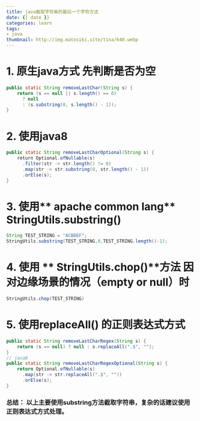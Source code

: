 ```yaml
---
title: java截取字符串的最后一个字符方法
date: {{ date }}
categories: learn
tags: 
- java
thumbnail: http://img.matosiki.site/tina/640.webp
---
```


# 1. 原生java方式 先判断是否为空
```java
public static String removeLastChar(String s) {
    return (s == null || s.length() == 0)
      ? null
      : (s.substring(0, s.length() - 1));
}
```
# 2. 使用java8
```java
public static String removeLastCharOptional(String s) {
    return Optional.ofNullable(s)
      .filter(str -> str.length() != 0)
      .map(str -> str.substring(0, str.length() - 1))
      .orElse(s);
}
```

# 3. 使用** apache common lang** StringUtils.substring()

```java
String TEST_STRING = "ACBDEF";
StringUtils.substring(TEST_STRING,0,TEST_STRING.length()-1);

```

# 4. 使用 ** StringUtils.chop()**方法 因对边缘场景的情况（empty or null）时
```java
StringUtils.chop(TEST_STRING)
```

# 5. 使用replaceAll() 的正则表达式方式
```java
public static String removeLastCharRegex(String s) {
    return (s == null) ? null : s.replaceAll(".$", "");
}
// java8
public static String removeLastCharRegexOptional(String s) {
    return Optional.ofNullable(s)
      .map(str -> str.replaceAll(".$", ""))
      .orElse(s);
}
```

### 总结： 以上主要使用substring方法截取字符串，复杂的话建议使用正则表达式方式处理。
